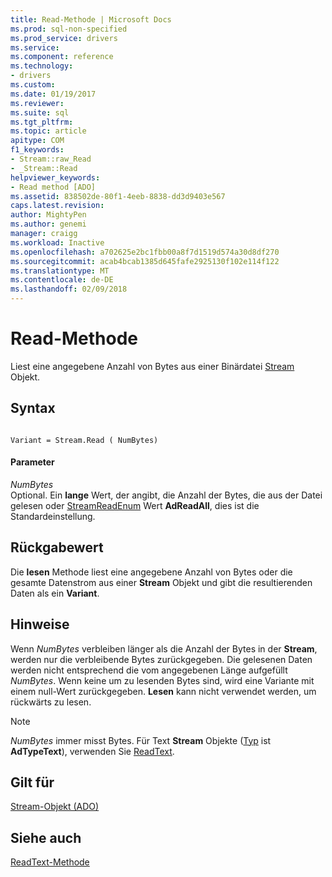 ```yaml
---
title: Read-Methode | Microsoft Docs
ms.prod: sql-non-specified
ms.prod_service: drivers
ms.service: 
ms.component: reference
ms.technology:
- drivers
ms.custom: 
ms.date: 01/19/2017
ms.reviewer: 
ms.suite: sql
ms.tgt_pltfrm: 
ms.topic: article
apitype: COM
f1_keywords:
- Stream::raw_Read
- _Stream::Read
helpviewer_keywords:
- Read method [ADO]
ms.assetid: 838502de-80f1-4eeb-8838-dd3d9403e567
caps.latest.revision: 
author: MightyPen
ms.author: genemi
manager: craigg
ms.workload: Inactive
ms.openlocfilehash: a702625e2bc1fbb00a8f7d1519d574a30d8df270
ms.sourcegitcommit: acab4bcab1385d645fafe2925130f102e114f122
ms.translationtype: MT
ms.contentlocale: de-DE
ms.lasthandoff: 02/09/2018
---
```

# <a name="read-method"></a>Read-Methode
Liest eine angegebene Anzahl von Bytes aus einer Binärdatei [Stream](../../../ado/reference/ado-api/stream-object-ado.md) Objekt.  
  
## <a name="syntax"></a>Syntax  
  
```  
  
Variant = Stream.Read ( NumBytes)  
```  
  
#### <a name="parameters"></a>Parameter  
 *NumBytes*  
 Optional. Ein **lange** Wert, der angibt, die Anzahl der Bytes, die aus der Datei gelesen oder [StreamReadEnum](../../../ado/reference/ado-api/streamreadenum.md) Wert **AdReadAll**, dies ist die Standardeinstellung.  
  
## <a name="return-value"></a>Rückgabewert  
 Die **lesen** Methode liest eine angegebene Anzahl von Bytes oder die gesamte Datenstrom aus einer **Stream** Objekt und gibt die resultierenden Daten als ein **Variant**.  
  
## <a name="remarks"></a>Hinweise  
 Wenn *NumBytes* verbleiben länger als die Anzahl der Bytes in der **Stream**, werden nur die verbleibende Bytes zurückgegeben. Die gelesenen Daten werden nicht entsprechend die vom angegebenen Länge aufgefüllt *NumBytes*. Wenn keine um zu lesenden Bytes sind, wird eine Variante mit einem null-Wert zurückgegeben. **Lesen** kann nicht verwendet werden, um rückwärts zu lesen.  
  
> [!NOTE]
>  *NumBytes* immer misst Bytes. Für Text **Stream** Objekte ([Typ](../../../ado/reference/ado-api/type-property-ado-stream.md) ist **AdTypeText**), verwenden Sie [ReadText](../../../ado/reference/ado-api/readtext-method.md).  
  
## <a name="applies-to"></a>Gilt für  
 [Stream-Objekt (ADO)](../../../ado/reference/ado-api/stream-object-ado.md)  
  
## <a name="see-also"></a>Siehe auch  
 [ReadText-Methode](../../../ado/reference/ado-api/readtext-method.md)
